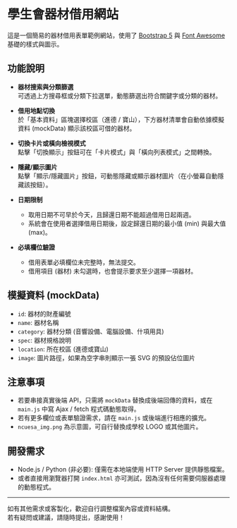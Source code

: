 # 學生會器材借用網站

這是一個簡易的器材借用表單範例網站，使用了 [Bootstrap 5](https://getbootstrap.com/) 與 [Font Awesome](https://fontawesome.com/) 基礎的樣式與圖示。

## 功能說明

- **器材搜索與分類篩選**  
  可透過上方搜尋框或分類下拉選單，動態篩選出符合關鍵字或分類的器材。
  
- **借用地點切換**  
  於「基本資料」區塊選擇校區（進德 / 寶山），下方器材清單會自動依據模擬資料 (mockData) 顯示該校區可借的器材。
  
- **切換卡片或橫向檢視模式**  
  點擊「切換顯示」按鈕可在「卡片模式」與「橫向列表模式」之間轉換。
  
- **隱藏/顯示圖片**  
  點擊「顯示/隱藏圖片」按鈕，可動態隱藏或顯示器材圖片（在小螢幕自動隱藏該按鈕）。
  
- **日期限制**  
  - 取用日期不可早於今天，且歸還日期不能超過借用日起兩週。  
  - 系統會在使用者選擇借用日期後，設定歸還日期的最小值 (min) 與最大值 (max)。
  
- **必填欄位驗證**  
  - 借用表單必填欄位未完整時，無法提交。  
  - 借用項目 (器材) 未勾選時，也會提示要求至少選擇一項器材。

## 模擬資料 (mockData)

- `id`: 器材的財產編號
- `name`: 器材名稱
- `category`: 器材分類 (音響設備、電腦設備、什項用具)
- `spec`: 器材規格說明
- `location`: 所在校區 (進德或寶山)
- `image`: 圖片路徑，如果為空字串則顯示一張 SVG 的預設佔位圖片

## 注意事項

- 若要串接真實後端 API，只需將 `mockData` 替換成後端回傳的資料，或在 `main.js` 中寫 Ajax / fetch 程式碼動態取得。
- 若有更多欄位或表單驗證需求，請在 `main.js` 或後端進行相應的擴充。
- `ncuesa_img.png` 為示意圖，可自行替換成學校 LOGO 或其他圖片。

## 開發需求

- Node.js / Python (非必要): 僅需在本地端使用 HTTP Server 提供靜態檔案。
- 或者直接用瀏覽器打開 `index.html` 亦可測試，因為沒有任何需要伺服器處理的動態程式。

---

如有其他需求或客製化，歡迎自行調整檔案內容或資料結構。  
若有疑問或建議，請隨時提出，感謝使用！
